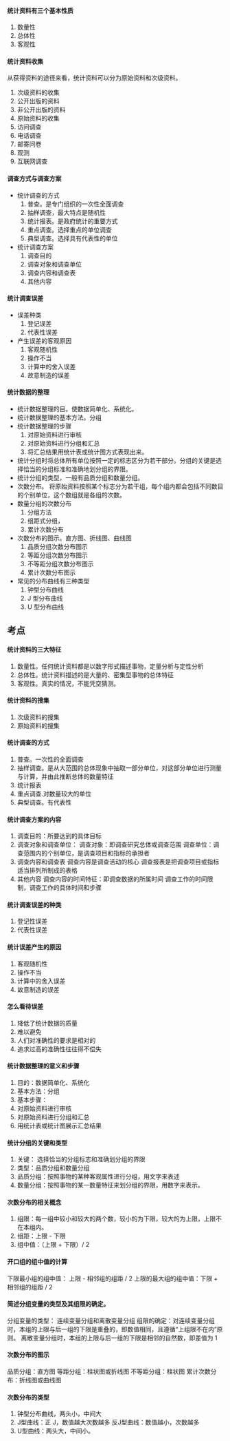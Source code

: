 #### 统计资料有三个基本性质
1. 数量性
2. 总体性
3. 客观性

#### 统计资料收集
从获得资料的途径来看，统计资料可以分为原始资料和次级资料。
1. 次级资料的收集
  1. 公开出版的资料
  2. 非公开出版的资料
2. 原始资料的收集
  1. 访问调查
  2. 电话调查
  3. 邮寄问卷
  4. 观测
  5. 互联网调查

#### 调查方式与调查方案
* 统计调查的方式
  1. 普查。是专门组织的一次性全面调查
  2. 抽样调查，最大特点是随机性
  3. 统计报表。是政府统计的重要方式
  4. 重点调查。选择重点的单位调查
  5. 典型调查。选择具有代表性的单位
* 统计调查方案
  1. 调查目的
  2. 调查对象和调查单位
  3. 调查内容和调查表
  4. 其他内容

#### 统计调查误差
* 误差种类
  1. 登记误差
  2. 代表性误差
* 产生误差的客观原因
  1. 客观随机性
  2. 操作不当
  3. 计算中的舍入误差
  4. 故意制造的误差

#### 统计数据的整理
* 统计数据整理的目。使数据简单化、系统化。
* 统计数据整理的基本方法。分组
* 统计数据整理的步骤
  1. 对原始资料进行审核
  2. 对原始资料进行分组和汇总
  3. 将汇总结果用统计表或统计图方式表现出来。
* 统计分组时将总体所有单位按照一定的标志区分为若干部分。分组的关键是选择恰当的分组标准和准确地划分组的界限。
* 统计分组的类型，一般有品质分组和数量分组。
* 次数分布。
  将原始资料按照某个标志分为若干组，每个组内都会包括不同数目的个别单位，这个数组就是各组的次数。
* 数量分组的次数分布
  1. 分组方法
  2. 组距式分组，
  3. 累计次数分布
* 次数分布的图示。直方图、折线图、曲线图
  1. 品质分组次数分布图示
  2. 等距分组次数分布图示
  3. 不等距分组次数分布图示
  4. 累计次数分布图示
* 常见的分布曲线有三种类型
  1. 钟型分布曲线
  2. J 型分布曲线
  3. U 型分布曲线

## 考点
#### 统计资料的三大特征
1. 数量性。任何统计资料都是以数字形式描述事物，定量分析与定性分析
2. 总体性。统计资料描述的是大量的、密集型事物的总体特征
3. 客观性。真实的情况，不能凭空猜测。

#### 统计资料的搜集
1. 次级资料的搜集
2. 原始资料的搜集

#### 统计调查的方式
1. 普查。一次性的全面调查
2. 抽样调查。是从大范围的总体现象中抽取一部分单位，对这部分单位进行测量与计算，并由此推断总体的数量特征
3. 统计报表
4. 重点调查.对数量较大的单位
5. 典型调查。有代表性

#### 统计调查方案的内容
1. 调查目的：所要达到的具体目标
2. 调查对象和调查单位：
  调查对象：即调查研究总体或调查范围
  调查单位：调查范围内的个别单位，是调查项目和指标的承担者
3. 调查内容和调查表
  调查内容是调查活动的核心
  调查报表是把调查项目或指标适当排列所制成的表格
4. 其他内容
  调查内容的时间特征：即调查数据的所属时间
  调查工作的时间限制，调查工作的具体时间和步骤

#### 统计调查误差的种类
1. 登记性误差
2. 代表性误差

#### 统计误差产生的原因
1. 客观随机性
2. 操作不当
3. 计算中的舍入误差
4. 故意制造的误差

#### 怎么看待误差
1. 降低了统计数据的质量
2. 难以避免
3. 人们对准确性的要求是相对的
4. 追求过高的准确性往往得不偿失

#### 统计数据整理的意义和步骤
1. 目的：数据简单化、系统化
2. 基本方法：分组
3. 基本步骤：
  1. 对原始资料进行审核
  2. 对原始资料进行分组和汇总
  3. 用统计表或统计图展示汇总结果

#### 统计分组的关键和类型
1. 关键： 选择恰当的分组标志和准确划分组的界限
2. 类型：品质分组和数量分组
  1. 品质分组：按照事物的某种客观属性进行分组，用文字来表述
  2. 数量分组：按照事物的某一数量特征来划分组的界限，用数字来表示。

#### 次数分布的相关概念
1. 组限：每一组中较小和较大的两个数，较小的为下限，较大的为上限，上限不在本组内。
2. 组距：上限 - 下限
3. 组中值：（上限 + 下限）/ 2

#### 开口组的组中值的计算
下限最小组的组中值： 上限 - 相邻组的组距 / 2
上限的最大组的组中值：下限 + 相邻组的组距 / 2

#### 简述分组变量的类型及其组限的确定。
分组变量的类型： 连续变量分组和离散变量分组
组限的确定：对连续变量分组时，本组的上限与后一组的下限是重叠的，即数值相同，且遵循“上组限不在内”原则。
离散变量分组时，本组的上限与后一组的下限是相邻的自然数，即差值为 1 

#### 次数分布的图示
品质分组：直方图
等距分组：柱状图或折线图
不等距分组：柱状图 
累计次数分布：折线图或曲线图

#### 次数分布的类型
1. 钟型分布曲线，两头小，中间大
2. J型曲线：正 J，数值越大次数越多
   反J型曲线：数值越小，次数越多
3. U型曲线：两头大，中间小。